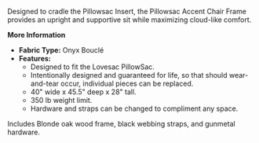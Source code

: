 Designed to cradle the Pillowsac Insert, the Pillowsac Accent Chair Frame provides an upright and supportive sit while maximizing cloud-like comfort. 

**More Information**

- **Fabric Type:** Onyx Bouclé
- **Features:** 
  - Designed to fit the Lovesac PillowSac.
  - Intentionally designed and guaranteed for life, so that should wear-and-tear occur, individual pieces can be replaced.
  - 40" wide x 45.5" deep x 28" tall.
  - 350 lb weight limit.
  - Hardware and straps can be changed to compliment any space.

Includes Blonde oak wood frame, black webbing straps, and gunmetal hardware.